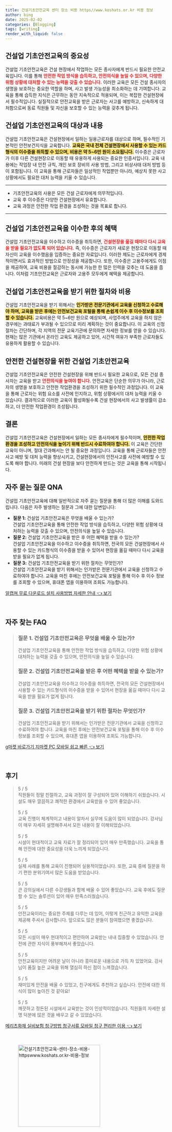 ```yaml
---
title: 건설기초안전교육 센터 장소 비용 https//www.koshats.or.kr 비용 정보
author: bing
date: 2025-02-02
categories: [Blogging]
tags: [writing]
render_with_liquid: false
---
```



<h2 id='건설업-기초안전교육-중요성'>건설업 기초안전교육의 중요성</h2>

<p>건설업 기초안전교육은 건설 현장에서 작업하는 모든 종사자에게 반드시 필요한 안전교육입니다. 이를 통해 <b><span style="color: #ee2323;">안전한 작업 방식을 습득하고, 안전의식을 높일 수 있으며, 다양한 위험 상황에 대처할 수 있는 능력을 갖출 수 있습니다.</span></b> 이러한 교육은 모든 건설 종사자의 생명을 보호하는 중요한 역할을 하며, 사고 발생 가능성을 최소화하는 데 기여합니다. 교육을 통해 습득한 지식은 근무하는 동안 지속적으로 적용되며, 이는 복잡한 건설현장에서 필수적입니다. 실질적으로 안전교육을 받은 근로자는 사고를 예방하고, 신속하게 대처함으로써 동료 직원들 및 자신을 보호할 수 있는 능력을 갖추게 됩니다.</p>

<h2 id='건설업-기초안전교육-대상과-내용'>건설업 기초안전교육의 대상과 내용</h2>

<p>건설업 기초안전교육은 건설현장에서 일하는 일용근로자를 대상으로 하며, 필수적인 기본적인 안전보건지식을 교육합니다. <b><span style="background-color: #ffe066;">교육은 국내 전체 건설현장에서 사용할 수 있는 카드형식의 이수증을 취득할 수 있으며, 비용은 약 5~6만 원이 소요됩니다.</span></b> 이수증은 근로자가 이후 다른 건설현장으로 이동할 때 유용하게 사용되는 중요한 인증서입니다. 교육 내용에는 작업장 내 안전 규칙, 개인 보호 장비의 사용 방법, 그리고 비상사태 대처 방법 등이 포함됩니다. 이 교육을 통해 근로자들은 일상적인 작업뿐만 아니라, 예상치 못한 사고 상황에서도 필요한 대처 능력을 키울 수 있습니다.</p>

<hr />

<ul>
    <li>기초안전교육의 사용은 모든 건설 근로자에게 의무적입니다.</li>
    <li>교육 후 이수증은 다양한 건설현장에서 유효합니다.</li>
    <li>교육 과정은 안전한 작업 환경을 조성하는 것을 목표로 합니다.</li>
</ul>

<hr />

<h2 id='기초안전교육-이수후-혜택'>건설업 기초안전교육을 이수한 후의 혜택</h2>

<p>건설업 기초안전교육을 이수하고 이수증을 취득하면, <b><span style="color: #ee2323;">건설현장을 옮길 때마다 다시 교육을 받을 필요가 없도록 되어 있습니다.</span></b> 즉, 이수증은 근로자가 새로운 현장으로 이동할 때 자신이 교육을 이수했음을 입증하는 중요한 자료입니다. 이러한 제도는 근로자에게 경제적이면서도 효과적인 방법으로 안정성을 제공합니다. 또한, 이수증은 고용주에게도 이점을 제공하여, 교육 비용을 절감하는 동시에 가능한 한 많은 인력을 갖추는 데 도움을 줍니다. 이처럼 기초안전교육은 근로자와 고용주 모두에게 혜택을 제공합니다.</p>

<h2 id='기초안전교육-신청-절차와-비용'>건설업 기초안전교육을 받기 위한 절차와 비용</h2>

<p>건설업 기초안전교육을 받기 위해서는 <b><span style="background-color: #ffe066;">인가받은 전문기관에서 교육을 신청하고 수료해야 하며, 교육을 받은 후에는 안전보건교육 포털을 통해 손쉽게 이수 후 이수정보를 조회할 수 있습니다.</span></b> 교육비용은 약 5~6만 원으로 예상되며, 사업주에게 교육을 하지 않은 경우에는 과태료가 부과될 수 있으므로 미리 계획하는 것이 중요합니다. 이 교육의 신청 절차는 간단하며, 각 지역의 전문 교육기관에 문의하면 자세한 정보를 얻을 수 있습니다. 현재는 많은 기관에서 온라인 교육도 제공하고 있어, 시간적 여유가 부족한 근로자들도 유용하게 활용할 수 있습니다.</p>

<h2 id='안전한-건설현장을-위한-기초안전교육'>안전한 건설현장을 위한 건설업 기초안전교육</h2>

<p>건설업 기초안전교육은 안전한 건설현장을 위해 반드시 필요한 교육으로, 모든 건설 종사자는 교육을 받고 <b><span style="color: #ee2323;">안전의식을 높여야 합니다.</span></b> 안전교육은 단순한 의무가 아니라, 근로자의 생명을 보호하고 안전한 작업환경을 조성하기 위한 필수적인 과정입니다. 이 교육을 통해 근로자는 위험 요소를 사전에 인지하고, 위험 상황에서의 대처 능력을 키울 수 있습니다. 결과적으로 이러한 교육이 활성화될수록 건설 현장에서의 사고 발생률이 감소하고, 더 안전한 작업환경이 조성됩니다.</p>

<h2 id='건설업-기초안전교육-결론'>결론</h2>

<p>건설업 기초안전교육은 건설현장에서 일하는 모든 종사자에게 필수적이며, <b><span style="background-color: #ffe066;">안전한 작업환경을 조성하고 안전의식을 높이기 위해 반드시 수료하여야 합니다.</span></b> 이 교육은 간단한 교육이 아니며, 절대 간과해서는 안 될 중요한 과정입니다. 교육을 통해 근로자들은 안전사고 예방 및 대처 능력을 향상시키고, 건설현장에서의 안전사고를 사전에 예방할 수 있도록 해야 합니다. 미래의 건설 현장을 보다 안전하게 만드는 것은 교육을 통해 시작됩니다.</p>

<h2 id='자주-묻는-질문-QNA'>자주 묻는 질문 QNA</h2>

<p>건설업 기초안전교육에 대해 일반적으로 자주 묻는 질문을 통해 더 많은 이해를 도와드립니다. 다음은 자주 발생하는 질문과 그에 대한 답변입니다:</p>

<ul>
    <li><b>질문 1:</b> 건설업 기초안전교육은 무엇을 배울 수 있는가?<br>건설업 기초안전교육을 통해 안전한 작업 방식을 습득하고, 다양한 위험 상황에 대처하는 능력을 갖출 수 있으며, 안전의식을 높일 수 있습니다.</li>
    <li><b>질문 2:</b> 건설업 기초안전교육을 받은 후 어떤 혜택을 받을 수 있는가?<br>건설업 기초안전교육을 이수하고 이수증을 취득하면, 전국의 모든 건설현장에서 사용할 수 있는 카드형식의 이수증을 받을 수 있어서 현장을 옮길 때마다 다시 교육을 받을 필요가 없게 됩니다.</li>
    <li><b>질문 3:</b> 건설업 기초안전교육을 받기 위한 절차는 무엇인가?<br>건설업 기초안전교육을 받기 위해서는 인가받은 전문기관에서 교육을 신청하고 수료하여야 합니다. 교육을 마친 후에는 안전보건교육 포털을 통해 이수 후 이수 정보를 조회할 수 있으며, 휴대폰 앱을 이용하여 조회도 가능합니다.</li>
</ul>


<p><a class="click-button" title="알캡쳐 무료 다운로드 설치 사용방법 자세한 안내" href="https://purplelist.github.io/posts/%EC%95%8C%EC%BA%A1%EC%B3%90-%EB%AC%B4%EB%A3%8C-%EB%8B%A4%EC%9A%B4%EB%A1%9C%EB%93%9C-%EC%84%A4%EC%B9%98-%EC%82%AC%EC%9A%A9%EB%B0%A9%EB%B2%95-%EC%9E%90%EC%84%B8%ED%95%9C-%EC%95%88%EB%82%B4/" rel="dofollow">알캡쳐 무료 다운로드 설치 사용방법 자세한 안내 👈 보기</a></p><br>
<h2 id='자주_찾는_FAQ'>자주 찾는 FAQ</h2>
<div itemscope="" itemtype="https://schema.org/FAQPage"> 
<blockquote> 
<div itemscope="" itemprop="mainEntity" itemtype="https://schema.org/Question"> 
<h3 itemprop="name">질문 1. 건설업 기초안전교육은 무엇을 배울 수 있는가?</h3> 
<div itemscope="" itemprop="acceptedAnswer" itemtype="https://schema.org/Answer"> 
<span itemprop="text"> 
<p>건설업 기초안전교육을 통해 안전한 작업 방식을 습득하고, 다양한 위험 상황에 대처하는 능력을 갖출 수 있으며, 안전의식을 높일 수 있습니다.</p> 
</span> 
</div> 
</div> 

<div itemscope="" itemprop="mainEntity" itemtype="https://schema.org/Question"> 
<h3 itemprop="name">질문 2. 건설업 기초안전교육을 받은 후 어떤 혜택을 받을 수 있는가?</h3> 
<div itemscope="" itemprop="acceptedAnswer" itemtype="https://schema.org/Answer"> 
<span itemprop="text"> 
<p>건설업 기초안전교육을 이수하고 이수증을 취득하면, 전국의 모든 건설현장에서 사용할 수 있는 카드형식의 이수증을 받을 수 있어서 현장을 옮길 때마다 다시 교육을 받을 필요가 없게 됩니다.</p> 
</span> 
</div> 
</div> 

<div itemscope="" itemprop="mainEntity" itemtype="https://schema.org/Question"> 
<h3 itemprop="name">질문 3. 건설업 기초안전교육을 받기 위한 절차는 무엇인가?</h3> 
<div itemscope="" itemprop="acceptedAnswer" itemtype="https://schema.org/Answer"> 
<span itemprop="text"> 
<p>건설업 기초안전교육을 받기 위해서는 인가받은 전문기관에서 교육을 신청하고 수료하여야 합니다. 교육을 마친 후에는 안전보건교육 포털을 통해 이수 후 이수 정보를 조회할 수 있으며, 휴대폰 앱을 이용하여 조회도 가능합니다.</p> 
</span> 
</div> 
</div> 
</blockquote> 
</div>
<p><a class="click-button" title="g마켓 바로가기 지마켓 PC 모바일 쉽고 빠른" href="https://purplelist.github.io/posts/g%EB%A7%88%EC%BC%93-%EB%B0%94%EB%A1%9C%EA%B0%80%EA%B8%B0-%EC%A7%80%EB%A7%88%EC%BC%93-PC-%EB%AA%A8%EB%B0%94%EC%9D%BC-%EC%89%BD%EA%B3%A0-%EB%B9%A0%EB%A5%B8/" rel="dofollow">g마켓 바로가기 지마켓 PC 모바일 쉽고 빠른 👈 보기</a></p><br>
<h2 id='후기'>후기</h2>
<div itemscope itemtype="https://schema.org/Product">
  <blockquote>
  <div itemprop="review" itemscope itemtype="https://schema.org/Review">
      <div itemprop="reviewRating" itemscope itemtype="https://schema.org/Rating"> <span itemprop="ratingValue">5</span> / <span itemprop="bestRating">5</span> </div>
      <span itemprop="reviewBody">직원들이 정말 친절하고, 교육 과정이 잘 구성되어 있어 이해하기 쉬웠습니다. 시설도 매우 깔끔하고 쾌적한 환경에서 교육받을 수 있어 좋았습니다.</span>
  </div>
  <br>
  <div itemprop="review" itemscope itemtype="https://schema.org/Review">
      <div itemprop="reviewRating" itemscope itemtype="https://schema.org/Rating"> <span itemprop="ratingValue">5</span> / <span itemprop="bestRating">5</span> </div>
      <span itemprop="reviewBody">교육 진행이 체계적이고 내용이 알차서 실무에 도움이 많이 되었습니다. 강사님이 매우 자세히 설명해주셔서 모든 내용이 잘 이해되었습니다.</span>
  </div>
  <br>
  <div itemprop="review" itemscope itemtype="https://schema.org/Review">
      <div itemprop="reviewRating" itemscope itemtype="https://schema.org/Rating"> <span itemprop="ratingValue">5</span> / <span itemprop="bestRating">5</span> </div>
      <span itemprop="reviewBody">시설이 현대적이고 교육 자료가 잘 정리되어 있어 매우 만족했습니다. 교육을 통해 안전에 대한 중요성을 더욱 느끼게 되었습니다.</span>
  </div>
  <br>
  <div itemprop="review" itemscope itemtype="https://schema.org/Review">
      <div itemprop="reviewRating" itemscope itemtype="https://schema.org/Rating"> <span itemprop="ratingValue">5</span> / <span itemprop="bestRating">5</span> </div>
      <span itemprop="reviewBody">실제 사례를 통해 교육이 진행되어 실용적이었습니다. 또한, 교육 중에 질문을 하기 편한 분위기여서 많은 도움을 받았습니다.</span>
  </div>
  <br>
  <div itemprop="review" itemscope itemtype="https://schema.org/Review">
      <div itemprop="reviewRating" itemscope itemtype="https://schema.org/Rating"> <span itemprop="ratingValue">5</span> / <span itemprop="bestRating">5</span> </div>
      <span itemprop="reviewBody">큰 강의실에서 다른 수강생들과 함께 배울 수 있어 좋았습니다. 교육 후에도 질문할 수 있는 솔루션이 있어 매우 만족스러웠습니다.</span>
  </div>
  <br>
  <div itemprop="review" itemscope itemtype="https://schema.org/Review">
      <div itemprop="reviewRating" itemscope itemtype="https://schema.org/Rating"> <span itemprop="ratingValue">5</span> / <span itemprop="bestRating">5</span> </div>
      <span itemprop="reviewBody">안전교육이라는 중요한 주제를 다루는 데 있어, 이렇게 친근하고 유익한 교육을 제공해 주셔서 감사합니다. 앞으로도 많은 분들이 참여했으면 좋겠습니다.</span>
  </div>
  <br>
  <div itemprop="review" itemscope itemtype="https://schema.org/Review">
      <div itemprop="reviewRating" itemscope itemtype="https://schema.org/Rating"> <span itemprop="ratingValue">5</span> / <span itemprop="bestRating">5</span> </div>
      <span itemprop="reviewBody">모든 시설이 매우 현대적이고 편안하여 교육받는 내내 집중할 수 있었습니다. 안전에 관한 지식이 풍부해져서 좋았습니다.</span>
  </div>
  <br>
  <div itemprop="review" itemscope itemtype="https://schema.org/Review">
      <div itemprop="reviewRating" itemscope itemtype="https://schema.org/Rating"> <span itemprop="ratingValue">5</span> / <span itemprop="bestRating">5</span> </div>
      <span itemprop="reviewBody">안전교육이지만 어려운 날이 아니라 흥미로운 내용으로 가득 차 있었어요. 강사님이 품질 높은 교육을 위해 열심히 하신 점이 느껴졌습니다.</span>
  </div>
  <br>
  <div itemprop="review" itemscope itemtype="https://schema.org/Review">
      <div itemprop="reviewRating" itemscope itemtype="https://schema.org/Rating"> <span itemprop="ratingValue">5</span> / <span itemprop="bestRating">5</span> </div>
      <span itemprop="reviewBody">재미있게 안전을 배울 수 있었고, 친구에게도 추천하고 싶습니다. 안전에 대한 의식이 많이 높아진 것 같아요!</span>
  </div>
  <br>
  <div itemprop="review" itemscope itemtype="https://schema.org/Review">
      <div itemprop="reviewRating" itemscope itemtype="https://schema.org/Rating"> <span itemprop="ratingValue">5</span> / <span itemprop="bestRating">5</span> </div>
      <span itemprop="reviewBody">깨끗하고 정돈된 시설에서 교육받는 것이 인상적이었습니다. 직원들의 자세한 설명 덕분에 많은 것을 배우고 갈 수 있었습니다.</span>
  </div>
  </blockquote>
</div>
<p><a class="click-button" title="메리츠화재 실비보험 청구방법 청구서류 모바일 청구 편리한 이용" href="https://purplelist.github.io/posts/%EB%A9%94%EB%A6%AC%EC%B8%A0%ED%99%94%EC%9E%AC-%EC%8B%A4%EB%B9%84%EB%B3%B4%ED%97%98-%EC%B2%AD%EA%B5%AC%EB%B0%A9%EB%B2%95-%EC%B2%AD%EA%B5%AC%EC%84%9C%EB%A5%98-%EB%AA%A8%EB%B0%94%EC%9D%BC-%EC%B2%AD%EA%B5%AC-%ED%8E%B8%EB%A6%AC%ED%95%9C-%EC%9D%B4%EC%9A%A9/" rel="dofollow">메리츠화재 실비보험 청구방법 청구서류 모바일 청구 편리한 이용 👈 보기</a></p><br>
<figure class="image"><img src="https://purplelist.github.io/assets/img/thumbnail/건설기초안전교육-센터-장소-비용-httpswww.koshats.or.kr-비용-정보.webp" alt="건설기초안전교육-센터-장소-비용-httpswww.koshats.or.kr-비용-정보" width="256" height="256"></figure>